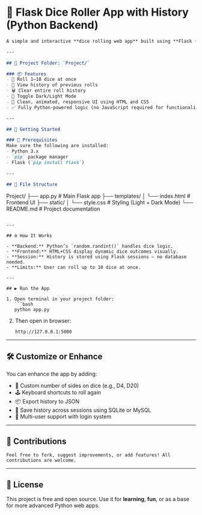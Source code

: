 
# 🎲 Flask Dice Roller App with History (Python Backend)
```markdown
A simple and interactive **dice rolling web app** built using **Flask (Python)**. Users can roll up to 10 dice at a time, see visual dice results, view roll history, and remove history as needed — all powered without JavaScript!

---

## 📁 Project Folder: `Project/`

### 📦 Features
- 🎲 Roll 1–10 dice at once  
- 🧠 View history of previous rolls  
- 🗑️ Clear entire roll history  
- 🌙 Toggle Dark/Light Mode  
- 🎨 Clean, animated, responsive UI using HTML and CSS  
- ✅ Fully Python-powered logic (no JavaScript required for functionality)  

---

## 🚀 Getting Started

### 🔧 Prerequisites
Make sure the following are installed:
- Python 3.x
- `pip` package manager
- Flask (`pip install flask`)

---

## 📂 File Structure

```

Project/
├── app.py                  # Main Flask app
├── templates/
│   └── index.html          # Frontend UI
├── static/
│   └── style.css           # Styling (Light + Dark Mode)
└── README.md               # Project documentation

````

---

## ⚙️ How It Works

- **Backend:** Python’s `random.randint()` handles dice logic.  
- **Frontend:** HTML+CSS display dynamic dice outcomes visually.  
- **Session:** History is stored using Flask sessions — no database needed.  
- **Limits:** User can roll up to 10 dice at once.  

---

## ▶️ Run the App

1. Open terminal in your project folder:
   ```bash
   python app.py
````

2. Then open in browser:

   ```
   http://127.0.0.1:5000
   ```

---

## 🛠️ Customize or Enhance

You can enhance the app by adding:

* 🎯 Custom number of sides on dice (e.g., D4, D20)
* 🕹️ Keyboard shortcuts to roll again
* 📦 Export history to JSON
* 🧾 Save history across sessions using SQLite or MySQL
* 👥 Multi-user support with login system

---
## 🙌 Contributions
```
Feel free to fork, suggest improvements, or add features! All contributions are welcome.
```
---

## 📄 License

This project is free and open source. Use it for **learning**, **fun**, or as a base for more advanced Python web apps.

```
